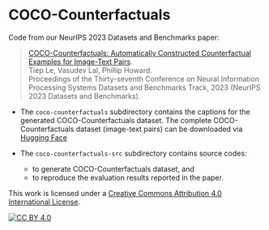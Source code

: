 # COCO-Counterfactuals

Code from our NeurIPS 2023 Datasets and Benchmarks paper:
> [COCO-Counterfactuals: Automatically Constructed
Counterfactual Examples for Image-Text Pairs](https://openreview.net/pdf?id=7AjdHnjIHX).<br> 
> Tiep Le, Vasudev Lal, Phillip Howard.<br> 
> Proceedings of the Thirty-seventh Conference on Neural Information Processing Systems Datasets and Benchmarks Track, 2023 (NeurIPS 2023 Datasets and Benchmarks).

- The `coco-counterfactuals` subdirectory contains the captions for the generated COCO-Counterfactuals dataset. The complete COCO-Counterfactuals dataset (image-text pairs) can be downloaded via [Hugging Face](https://huggingface.co/datasets/Intel/COCO-Counterfactuals)

- The `coco-counterfactuals-src` subdirectory contains source codes: 
  + to generate COCO-Counterfactuals dataset, and 
  + to reproduce the evaluation results reported in the paper.

This work is licensed under a
[Creative Commons Attribution 4.0 International License][cc-by].

[![CC BY 4.0][cc-by-image]][cc-by]

[cc-by]: http://creativecommons.org/licenses/by/4.0/
[cc-by-image]: https://i.creativecommons.org/l/by/4.0/88x31.png
[cc-by-shield]: https://img.shields.io/badge/License-CC%20BY%204.0-lightgrey.svg